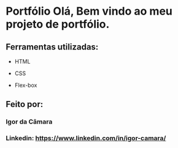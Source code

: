 # Portfólio Olá, Bem vindo ao meu projeto de portfólio.

## Ferramentas utilizadas:

* HTML

* CSS

* Flex-box

## Feito por:

### Igor da Câmara

### Linkedin: https://www.linkedin.com/in/igor-camara/
